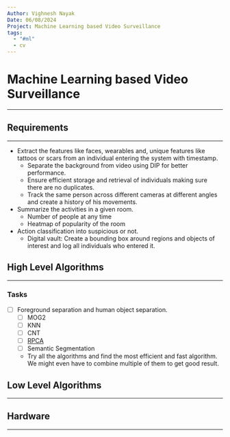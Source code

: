 ```yaml
---
Author: Vighnesh Nayak
Date: 06/08/2024
Project: Machine Learning based Video Surveillance
tags:
  - "#ml"
  - cv
---
```

# Machine Learning based Video Surveillance
---
## Requirements
---
- Extract the features like faces, wearables and, unique features like tattoos or scars from an individual entering the system with timestamp.
	- Separate the background from video using DIP for better performance.
	- Ensure efficient storage and retrieval of individuals making sure there are no duplicates.
	- Track the same person across different cameras at different angles and create a history of his movements.
- Summarize the activities in a given room.
	- Number of people at any time
	- Heatmap of popularity of the room
- Action classification into suspicious or not.
	- Digital vault: Create a bounding box around regions and objects of interest and log all individuals who entered it.

## High Level Algorithms
---
### Tasks
- [ ] Foreground separation and human object separation.
	- [ ] MOG2
	- [ ] KNN
	- [ ] CNT
	- [ ] [RPCA](Robust%20Principle%20Component%20Analysis) 
	- [ ] Semantic Segmentation
	- Try all the algorithms and find the most efficient and fast algorithm. We might even have to combine multiple of them to get good result.

 
## Low Level Algorithms
---

## Hardware
---
